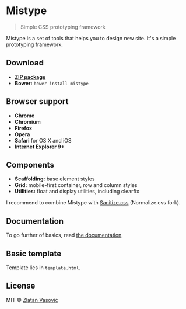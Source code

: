 # Mistype

> Simple CSS prototyping framework

Mistype is a set of tools that helps you to design new site. It's a simple
prototyping framework.

## Download

- [**ZIP package**](https://github.com/ZDroid/sanitize.css/archive/master.zip)
- **Bower:** `bower install mistype`

## Browser support

- **Chrome**
- **Chromium**
- **Firefox**
- **Opera**
- **Safari** for OS X and iOS
- **Internet Explorer 9+**

## Components

- **Scaffolding:** base element styles
- **Grid:** mobile-first container, row and column styles
- **Utilities:** float and display utilities, including clearfix

I recommend to combine Mistype with
[Sanitize.css](https://github.com/necolas/normalize.css) (Normalize.css fork).

## Documentation

To go further of basics, read
[the documentation](https://github.com/ZDroid/mistype/wiki).

## Basic template

Template lies in `template.html`.

## License

MIT &copy; [Zlatan Vasović](https://github.com/ZDroid)